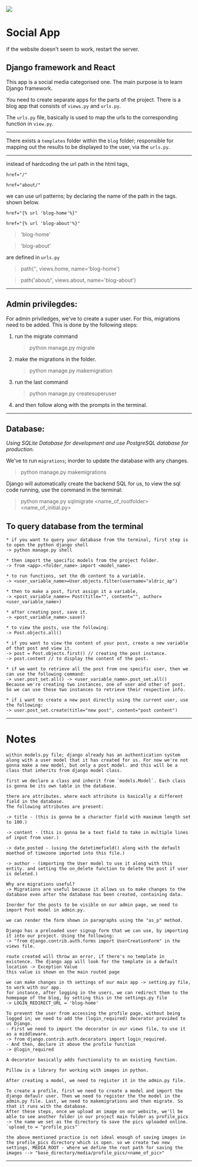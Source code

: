 
<img src="https://img.shields.io/badge/django-v3.1.0-yellow"/>

# Social App

if the website doesn't seem to work, restart the server.

## Django framework and React

This app is a social media categorised one. The main purpose is to learn Django framework.

You need to create separate apps for the parts of the project. There is a blog app that consists of `views.py` and `urls.py`.

The `urls.py` file, basically is used to map the urls to the corresponding function in `view.py`.

---

There exists a `templates` folder within the `blog` folder; responsible for mapping out the results to be displayed to the user, via the `urls.py`.

---

instead of hardcoding the url path in the html tags,

```
href="/"

href="about/"
```

we can use url patterns; by declaring the name of the path in the tags. shown below.

```
href="{% url 'blog-home'%}"

href="{% url 'blog-about'%}"
```

> 'blog-home'

> 'blog-about'

are defined in `urls.py`

> path('', views.home, name='blog-home')

> path('about/', views.about, name='blog-about')

---

## Admin privilegdes:

For admin priviledges, we've to create a super user. For this, migrations need to be added. This is done by the following steps:

1. run the migrate command
   > python manage.py migrate
2. make the migrations in the folder.
   > python manage.py makemigration
3. run the last command
   > python manage.py createsuperuser
4. and then follow along with the prompts in the terminal.

---

## Database:

_Using SQLite Database for development and use PostgreSQL database for production._

We've to run `migrations`; inorder to update the database with any changes.

> python manage.py makemigrations

Django will automatically create the backend SQL for us, to view the sql code running, use the command in the terminal:

> python manage.py sqlmigrate <name_of_rootfolder> <name_of_initial.py>

## To query database from the terminal

```
* if you want to query your database from the terminal, first step is to open the python django shell
-> python manage.py shell

* then import the specific models from the project folder.
-> from <app>.<folder_name> import <model_name>

* to run functions, set the db content to a variable.
-> <user_variable_name>=User.objects.filter(username="aldric_ap")

* then to make a post, first assign it a variable,
-> <post_variable_name>= Post(title="", content="", author=<user_variable_name>)

* after creating post, save it.
-> <post_variable_name>.save()

* to view the posts, use the following:
-> Post.objects.all()

* if you want to view the content of your post, create a new variable of that post and view it.
-> post = Post.objects.first() // creating the post instance.
-> post.content // to display the content of the post.

* if we want to retrieve all the post from one specific user, then we can use the following command:
-> user.post_set.all() -> <user_variable_name>.post_set.all()
Because we're creating two instances, one of user and other of post. So we can use those two instances to retrieve their respective info.

* if i want to create a new post directly using the current user, use the following:
-> user.post_set.create(title="new post", content="post content")
```

---

# **Notes**

```
within models.py file; django already has an authentication system along with a user model that it has created for us. For now we're not gonna make a new model, but only a post model. and this will be a class that inherits from django model class.

first we declare a class and inherit from `models.Model`. Each class is gonna be its own table in the database.

there are attributes. where each attribute is basically a different field in the database.
The following attributes are present:

-> title - (this is gonna be a character field with maximum length set to 100.)

-> content - (this is gonna be a text field to take in multiple lines of input from user.)

-> date_posted - (using the datetimefield() along with the default moethod of timezone imported into this file.)

-> author - (importing the User model to use it along with this entity. and setting the on_delete function to delete the post if user is deleted.)

Why are migrations useful?
-> Migrations are useful because it allows us to make changes to the database even after the database has been created, containing data.

Inorder for the posts to be visible on our admin page, we need to import Post model in admin.py.

we can render the form shown in paragraphs using the "as_p" method.

Django has a preloaded user signup form that we can use, by importing it into our project. Using the following:
-> "from django.contrib.auth.forms import UserCreationForm" in the views file.

route created will throw an error, if there's no template in existence. The django app will look for the template in a default location -> Exception Value
this value is shown on the main routed page

we can make changes in th settings of our main app -> setting.py file, to work with our app.
for instance, after logging in the users, we can redirect them to the homepage of the blog, by setting this in the settings.py file
-> LOGIN_REDIRECT_URL = 'blog-home'

To prevent the user from accessing the profile page, without being logged in; we need to add the (login_required) decorator provided to us Django.
- First we need to import the decorator in our views file, to use it as a middleware.
-> from django.contrib.auth.decorators import login_required.
- And then, declare it above the profile function
-> @login_required

A decorator basically adds functionality to an existing function.

Pillow is a library for working with images in python.

After creating a model, we need to register it in the admin.py file.

To create a profile, first we need to create a model and import the django defaulr user. Then we need to register the the model in the admin.py file. Last, we need to makemigrations and then migrate. So that it runs with the database.
After these steps, once we upload an image on our website, we'll be able to see another folder in our project main folder as profile_pics -> the name we set as the directory to save the pics uploaded online. `upload_to = "profile_pics"`

the above mentioned practice is not ideal enough of saving images in the profile_pics directory which is open. so we create two new settings, MEDIA_ROOT - where we define the root path for saving the images --> "base_directory/media/profile_pics/<name_of_pic>"
```

---
